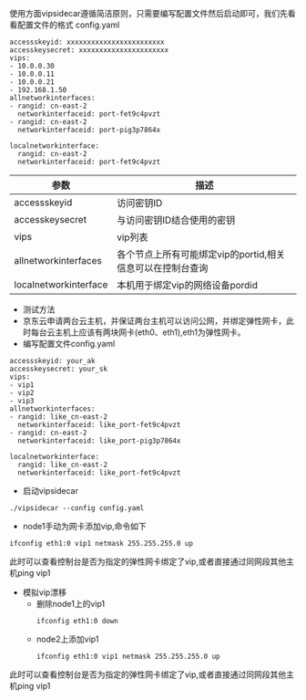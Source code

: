 使用方面vipsidecar遵循简洁原则，只需要编写配置文件然后启动即可，我们先看看配置文件的格式
config.yaml
```
accessskeyid: xxxxxxxxxxxxxxxxxxxxxxxx
accesskeysecret: xxxxxxxxxxxxxxxxxxxxxx
vips: 
- 10.0.0.30
- 10.0.0.11
- 10.0.0.21
- 192.168.1.50
allnetworkinterfaces: 
- rangid: cn-east-2
  networkinterfaceid: port-fet9c4pvzt
- rangid: cn-east-2
  networkinterfaceid: port-pig3p7864x

localnetworkinterface: 
  rangid: cn-east-2
  networkinterfaceid: port-fet9c4pvzt
```

|参数|描述|
|---|---|
|accessskeyid|访问密钥ID|
|accesskeysecret|与访问密钥ID结合使用的密钥|
|vips|vip列表|
|allnetworkinterfaces|各个节点上所有可能绑定vip的portid,相关信息可以在控制台查询|
|localnetworkinterface|本机用于绑定vip的网络设备pordid|

* 测试方法
* 京东云申请两台云主机，并保证两台主机可以访问公网，并绑定弹性网卡，此时每台云主机上应该有两块网卡(eth0、eth1),eth1为弹性网卡。
* 编写配置文件config.yaml
```
accessskeyid: your_ak
accesskeysecret: your_sk
vips: 
- vip1
- vip2
- vip3
allnetworkinterfaces: 
- rangid: like_cn-east-2
  networkinterfaceid: like_port-fet9c4pvzt
- rangid: cn-east-2
  networkinterfaceid: like_port-pig3p7864x

localnetworkinterface: 
  rangid: like_cn-east-2
  networkinterfaceid: like_port-fet9c4pvzt
```
* 启动vipsidecar
```
./vipsidecar --config config.yaml
```

* node1手动为网卡添加vip,命令如下
```
ifconfig eth1:0 vip1 netmask 255.255.255.0 up
```
此时可以查看控制台是否为指定的弹性网卡绑定了vip,或者直接通过同网段其他主机ping vip1

* 模拟vip漂移
    * 删除node1上的vip1
        ```
        ifconfig eth1:0 down
        ```
    * node2上添加vip1
        ```
        ifconfig eth1:0 vip1 netmask 255.255.255.0 up
        ```
此时可以查看控制台是否为指定的弹性网卡绑定了vip,或者直接通过同网段其他主机ping vip1
